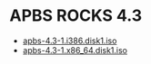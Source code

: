# APBS ROCKS 4.3

* [apbs-4.3-1.i386.disk1.iso](apbs-4.3-1.i386.disk1.iso)
* [apbs-4.3-1.x86_64.disk1.iso](apbs-4.3-1.x86_64.disk1.iso)
